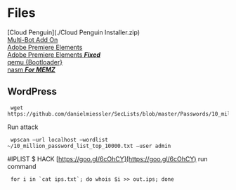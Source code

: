 # Files
[Cloud Penguin](./Cloud Penguin Installer.zip)  
[Multi-Bot Add On](https://cloudpengu.in/store/#view:09d0682c-0637-48f0-9736-9a0d126a5ff4)  
[Adobe Premiere Elements](https://lynbrookpublicschools-my.sharepoint.com/personal/blarkin_lynbrookschools_org/_layouts/15/guestaccess.aspx?docid=0e45e026f6b1947edab8432a0e64e1df9&authkey=AUkMqTr8Rh5RErnPo_FJz6Q)  
[Adobe Premiere Elements ***Fixed***](adobe.html)   
[qemu {Bootloader}](https://qemu.weilnetz.de/)   
[nasm ***For MEMZ***](http://www.nasm.us/pub/nasm/releasebuilds/?C=M;O=D)   
## WordPress
     wget https://github.com/danielmiessler/SecLists/blob/master/Passwords/10_million_password_list_top_10000.txt
Run attack

     wpscan –url localhost –wordlist ~/10_million_password_list_top_10000.txt –user admin


#IPLIST $ HACK
[https://goo.gl/6cOhCY](https://goo.gl/6cOhCY)
run command

     for i in `cat ips.txt`; do whois $i >> out.ips; done
